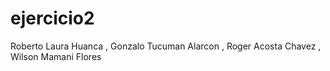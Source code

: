 # ejercicio2
Roberto Laura Huanca ,
Gonzalo Tucuman Alarcon ,
Roger Acosta Chavez ,
Wilson Mamani Flores